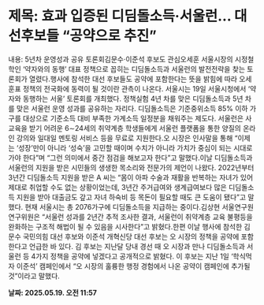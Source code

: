 # **제목: 효과 입증된 디딤돌소득·서울런… 대선후보들 “공약으로 추진”**

  내용: 5년차 운영성과 공유 토론회김문수·이준석 후보도 관심오세훈 서울시장의 시정철학인 ‘약자와의 동행’ 대표 정책으로 꼽히는 디딤돌소득과 서울런의 발전전략을 찾는 토론회가 열렸다.행사에 참석한 대선 후보들도 공약에 포함한다는 뜻을 밝힘에 따라 오세훈표 정책의 전국화에 동력이 될 것이란 관측이 나온다. 서울시는 19일 서울시청에서 ‘약자와 동행하는 서울’ 토론회를 개최했다. 정책실험 4년 차를 맞은 디딤돌소득과 5년 차를 맞은 서울런 운영 성과를 공유하는 자리다. 디딤돌소득은 기준중위소득 85% 이하 가구를 대상으로 기준소득 대비 부족한 가계소득 일정분을 채워주는 제도다. 서울런은 사교육을 받기 어려운 6∼24세의 취약계층 학생들에게 서울런 플랫폼을 통한 양질의 온라인 강의와 일대일 멘토링 서비스 등을 무료로 지원한다.오 시장은 인사말을 통해 “이제는 ‘성장’만이 아니라 ‘성숙’을 고민할 때이며 수치가 아니라 가치가 중심이 되는 시대로 가야 한다”며 “그런 의미에서 중간 점검을 해보고자 한다”고 말했다.이날 디딤돌소득과 서울런의 지원을 받은 시민들의 생생한 목소리와 전문가의 제언이 나왔다. 2022년부터 3년간 디딤돌소득 지원을 받은 A 씨는 “몸이 아파 수술과 재활을 반복하는 자녀가 있어 제대로 취업할 수도 없는 상황이었는데, 3년간 주거급여와 생계급여보다 많은 디딤돌소득 지원을 받아 대출금도 갚고 자녀 하숙비 등 목돈이 필요할 때도 큰 도움이 됐다”고 말했다. 현재 서울시는 총 2076가구에 디딤돌소득을 지급하는 중이다.김상현 서울연구원 연구위원은 “서울런 성과를 2년간 추적 조사한 결과, 서울런이 취약계층 교육 불평등을 완화하는 구조적 해법이 될 수 있음을 시사한다”고 밝혔다.한편 이날 행사에 참석한 김문수 국민의힘 대선 후보와 이준석 개혁신당 대선 후보는 오 시장의 정책을 공약에 포함한다고 언급한 바 있다. 김 후보는 지난달 당내 경선 때 오 시장과 만나 디딤돌소득과 서울런 등 4가지 정책을 공약에 넣겠다고 공개적으로 밝혔다. 이 후보는 지난 1일 ‘학식먹자 이준석’ 캠페인에서 “오 시장의 훌륭한 행정 경험에서 나온 공약이 캠페인에 추가될 것”이라고 말했다.

  **날짜: 2025.05.19. 오전 11:57**